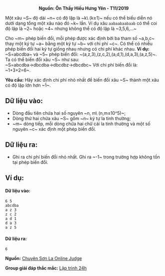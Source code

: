 **<center>Nguồn: Ôn Thầy Hiếu Hưng Yên - T11/2019</center>**

Một xâu ~S~ độ dài ~n~ có độ lặp là ~k\ (k≥1)~ nếu có thể biểu diễn nó dưới dạng tổng một xâu nào đó ~k~ lần. Ví dụ xâu `aabaabaabaab` có thể coi độ lặp là ~2~ hoặc ~4~ nhưng không thể có độ lặp là ~3,5,6,…~

Cho ~m~ phép biến đổi, mỗi phép được xác định bởi ba tham số ~a,b,c~ thay một ký tự ~a~ bằng một ký tự ~b~ với chi phí ~c~. Có thể có nhiều phép biến đổi hai ký tự giống nhau nhưng có chi phí khác nhau. **Ví dụ:** ~S=abcdba~ và ~5~ phép biến đổi: ~(a,z,3),(z,c,2),(a,d,1),(d,a,3),(a,z,5)~. Ta có thể biến đổi xâu ~S~ như sau:
~S=abcdba→dbcdba→dbcdbz→dbcdbc~
Với chi phí biến đổi là: ~1+3+2=6~.

**Yêu cầu:** Hãy xác định chi phí nhỏ nhất để biến đổi xâu ~S~ thành một xâu có độ lặp lớn hơn ~1~.

## Dữ liệu vào:
- Dòng đầu tiên chứa hai số nguyên ~n, m\ (n,m≤10^5)~;
- Dòng thứ hai chứa xâu ~S~ gồm ~n~ ký tự la tinh thường;
- ~m~ dòng tiếp, mỗi dòng chứa hai chữ cái la tinh thường và một số nguyên ~c~ xác định một phép biến đổi.

## Dữ liệu ra:
- Ghi ra chi phí biến đổi nhỏ nhất. Ghi ra ~-1~ trong trường hợp không tồn tại phép biến đổi.

## Ví dụ:
#### Dữ liệu vào:
```
6 5
abcdba
a z 3
z c 2
a d 1
d a 3
a z 5
```

#### Dữ liệu ra:
```
6
```
**Nguồn:** [Chuyên Sơn La Online Judge](http://csloj.ddns.net/)

**Group giải đáp thắc mắc:** [Lập trình 24h](https://www.facebook.com/groups/1386904321519984)